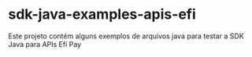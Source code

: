 # sdk-java-examples-apis-efi
Este projeto contém alguns exemplos de arquivos java para testar a SDK Java para APIs Efí Pay

